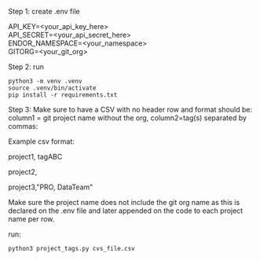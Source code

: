 Step 1: create .env file  

API_KEY=<your_api_key_here>  
API_SECRET=<your_api_secret_here>  
ENDOR_NAMESPACE=<your_namespace>  
GITORG=<your_git_org>

Step 2: run

```
python3 -m venv .venv  
source .venv/bin/activate  
pip install -r requirements.txt  
```

Step 3:
Make sure to have a CSV with no header row and format should be: column1 = git project name without the org, column2=tag(s) separated by commas:

Example csv format:

project1, tagABC

project2,

project3,"PRO, DataTeam"


Make sure the project name does not include the git org name as this is declared on the .env file and later appended on the code to each project name per row. 

run:
```
python3 project_tags.py cvs_file.csv

```
